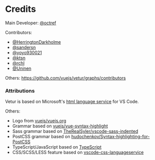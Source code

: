 # Credits

Main Developer: [@octref](https://github.com/octref)

Contributors:
- [@HerringtonDarkholme](https://github.com/HerringtonDarkholme)
- [@sandersn](https://github.com/sandersn)
- [@yoyo930021](https://github.com/yoyo930021)
- [@ktsn](https://github.com/ktsn)
- [@rchl](https://github.com/rchl)
- [@Uninen](https://github.com/Uninen)

Others: https://github.com/vuejs/vetur/graphs/contributors

### Attributions

Vetur is based on Microsoft's [html language service](https://github.com/Microsoft/vscode/tree/master/extensions/html) for VS Code.

Others:
- Logo from [vuejs/vuejs.org](https://github.com/vuejs/vuejs.org)
- Grammar based on [vuejs/vue-syntax-highlight](https://github.com/vuejs/vue-syntax-highlight)
- Sass grammar based on [TheRealSyler/vscode-sass-indented](https://github.com/TheRealSyler/vscode-sass-indented)
- PostCSS grammar based on [hudochenkov/Syntax-highlighting-for-PostCSS](https://github.com/hudochenkov/Syntax-highlighting-for-PostCSS)
- TypeScript/JavaScript based on [TypeScript](https://github.com/microsoft/TypeScript/#readme)
- CSS/SCSS/LESS feature based on [vscode-css-languageservice](https://github.com/microsoft/vscode-css-languageservice)
